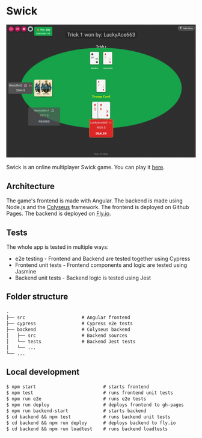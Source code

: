 # Swick

![Game screenshot](screenshot.png)

Swick is an online multiplayer Swick game. You can play it [here](https://stopnoanime.github.io/swick-card-game/).

## Architecture
The game's frontend is made with Angular. The backend is made using Node.js and the [Colyseus](https://github.com/colyseus/colyseus) framework.
The frontend is deployed on Github Pages. The backend is deployed on [Fly.io](https://fly.io/).

## Tests
The whole app is tested in multiple ways:
- e2e testing - Frontend and Backend are tested together using Cypress
- Frontend unit tests - Frontend components and logic are tested using Jasmine
- Backend unit tests - Backend logic is tested using Jest

## Folder structure
    .
    ├── src                     # Angular frontend
    ├── cypress                 # Cypress e2e tests
    ├── backend                 # Colyseus backend
    │   ├── src                 # Backend sources
    │   └── tests               # Backend Jest tests
    │   └── ...
    └── ...

## Local development

```
$ npm start                         # starts frontend
$ npm test                          # runs frontend unit tests
$ npm run e2e                       # runs e2e tests
$ npm run deploy                    # deploys frontend to gh-pages
$ npm run backend-start             # starts backend
$ cd backend && npm test            # runs backend unit tests
$ cd backend && npm run deploy      # deploys backend to fly.io               
$ cd backend && npm run loadtest    # runs backend loadtests          
```